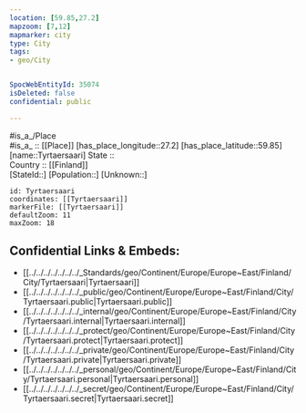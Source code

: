```yaml
---
location: [59.85,27.2] 
mapzoom: [7,12] 
mapmarker: city 
type: City
tags:
- geo/City


SpocWebEntityId: 35074
isDeleted: false
confidential: public

---
```

#is_a_/Place  
#is_a_ :: [[Place]] 
[has_place_longitude::27.2] 
[has_place_latitude::59.85] 
[name::Tyrtaersaari] 
State ::  
Country :: [[Finland]]  
[StateId::] 
[Population::] 
[Unknown::] 


```leaflet
id: Tyrtaersaari
coordinates: [[Tyrtaersaari]] 
markerFile: [[Tyrtaersaari]] 
defaultZoom: 11 
maxZoom: 18
```


## Confidential Links & Embeds: 
- [[../../../../../../../_Standards/geo/Continent/Europe/Europe~East/Finland/City/Tyrtaersaari|Tyrtaersaari]] 
- [[../../../../../../../_public/geo/Continent/Europe/Europe~East/Finland/City/Tyrtaersaari.public|Tyrtaersaari.public]] 
- [[../../../../../../../_internal/geo/Continent/Europe/Europe~East/Finland/City/Tyrtaersaari.internal|Tyrtaersaari.internal]] 
- [[../../../../../../../_protect/geo/Continent/Europe/Europe~East/Finland/City/Tyrtaersaari.protect|Tyrtaersaari.protect]] 
- [[../../../../../../../_private/geo/Continent/Europe/Europe~East/Finland/City/Tyrtaersaari.private|Tyrtaersaari.private]] 
- [[../../../../../../../_personal/geo/Continent/Europe/Europe~East/Finland/City/Tyrtaersaari.personal|Tyrtaersaari.personal]] 
- [[../../../../../../../_secret/geo/Continent/Europe/Europe~East/Finland/City/Tyrtaersaari.secret|Tyrtaersaari.secret]] 
